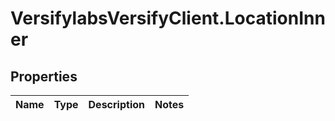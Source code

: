 # VersifylabsVersifyClient.LocationInner

## Properties

Name | Type | Description | Notes
------------ | ------------- | ------------- | -------------


